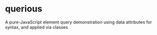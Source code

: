 # querious
A pure-JavaScript element query demonstration using data attributes for syntax, and applied via classes
